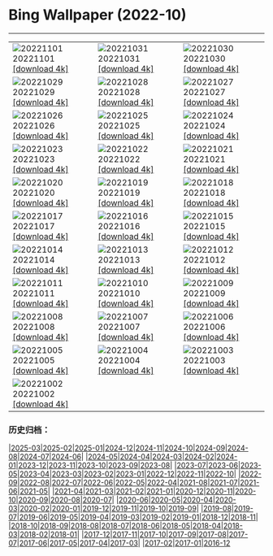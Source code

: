 # Bing Wallpaper (2022-10)
**************

<table><tr><td><img src="https://www.bing.com/th?id=OHR.Calacas_FR-FR4752711220_1920x1080.jpg" alt="20221101"> 20221101 <a href="https://www.bing.com/th?id=OHR.Calacas_FR-FR4752711220_UHD.jpg">[download 4k]</a></td><td><img src="https://www.bing.com/th?id=OHR.WychwoodForest_FR-FR2398175122_1920x1080.jpg" alt="20221031"> 20221031 <a href="https://www.bing.com/th?id=OHR.WychwoodForest_FR-FR2398175122_UHD.jpg">[download 4k]</a></td><td><img src="https://www.bing.com/th?id=OHR.SealRiver_FR-FR1987672591_1920x1080.jpg" alt="20221030"> 20221030 <a href="https://www.bing.com/th?id=OHR.SealRiver_FR-FR1987672591_UHD.jpg">[download 4k]</a></td></tr><tr><td><img src="https://www.bing.com/th?id=OHR.SeaAngel_FR-FR5791750033_1920x1080.jpg" alt="20221029"> 20221029 <a href="https://www.bing.com/th?id=OHR.SeaAngel_FR-FR5791750033_UHD.jpg">[download 4k]</a></td><td><img src="https://www.bing.com/th?id=OHR.ChocolateFair_FR-FR1725780390_1920x1080.jpg" alt="20221028"> 20221028 <a href="https://www.bing.com/th?id=OHR.ChocolateFair_FR-FR1725780390_UHD.jpg">[download 4k]</a></td><td><img src="https://www.bing.com/th?id=OHR.BridgeofSighs_FR-FR1544703204_1920x1080.jpg" alt="20221027"> 20221027 <a href="https://www.bing.com/th?id=OHR.BridgeofSighs_FR-FR1544703204_UHD.jpg">[download 4k]</a></td></tr><tr><td><img src="https://www.bing.com/th?id=OHR.BrockenSpecter_FR-FR1408040117_1920x1080.jpg" alt="20221026"> 20221026 <a href="https://www.bing.com/th?id=OHR.BrockenSpecter_FR-FR1408040117_UHD.jpg">[download 4k]</a></td><td><img src="https://www.bing.com/th?id=OHR.OrcusMouth_FR-FR1196570003_1920x1080.jpg" alt="20221025"> 20221025 <a href="https://www.bing.com/th?id=OHR.OrcusMouth_FR-FR1196570003_UHD.jpg">[download 4k]</a></td><td><img src="https://www.bing.com/th?id=OHR.GuwahatiDiwali_FR-FR0155331503_1920x1080.jpg" alt="20221024"> 20221024 <a href="https://www.bing.com/th?id=OHR.GuwahatiDiwali_FR-FR0155331503_UHD.jpg">[download 4k]</a></td></tr><tr><td><img src="https://www.bing.com/th?id=OHR.Knobbelzwaan_FR-FR0893259980_1920x1080.jpg" alt="20221023"> 20221023 <a href="https://www.bing.com/th?id=OHR.Knobbelzwaan_FR-FR0893259980_UHD.jpg">[download 4k]</a></td><td><img src="https://www.bing.com/th?id=OHR.KarstMountains_FR-FR0753680541_1920x1080.jpg" alt="20221022"> 20221022 <a href="https://www.bing.com/th?id=OHR.KarstMountains_FR-FR0753680541_UHD.jpg">[download 4k]</a></td><td><img src="https://www.bing.com/th?id=OHR.LacSinclair_FR-FR0616776159_1920x1080.jpg" alt="20221021"> 20221021 <a href="https://www.bing.com/th?id=OHR.LacSinclair_FR-FR0616776159_UHD.jpg">[download 4k]</a></td></tr><tr><td><img src="https://www.bing.com/th?id=OHR.SlothDay_FR-FR8549168317_1920x1080.jpg" alt="20221020"> 20221020 <a href="https://www.bing.com/th?id=OHR.SlothDay_FR-FR8549168317_UHD.jpg">[download 4k]</a></td><td><img src="https://www.bing.com/th?id=OHR.WartburgCastle_FR-FR8419207740_1920x1080.jpg" alt="20221019"> 20221019 <a href="https://www.bing.com/th?id=OHR.WartburgCastle_FR-FR8419207740_UHD.jpg">[download 4k]</a></td><td><img src="https://www.bing.com/th?id=OHR.GB25Anni_FR-FR8300457123_1920x1080.jpg" alt="20221018"> 20221018 <a href="https://www.bing.com/th?id=OHR.GB25Anni_FR-FR8300457123_UHD.jpg">[download 4k]</a></td></tr><tr><td><img src="https://www.bing.com/th?id=OHR.SwedenOwl_FR-FR8158494259_1920x1080.jpg" alt="20221017"> 20221017 <a href="https://www.bing.com/th?id=OHR.SwedenOwl_FR-FR8158494259_UHD.jpg">[download 4k]</a></td><td><img src="https://www.bing.com/th?id=OHR.PrinceChristianSound_FR-FR8012906395_1920x1080.jpg" alt="20221016"> 20221016 <a href="https://www.bing.com/th?id=OHR.PrinceChristianSound_FR-FR8012906395_UHD.jpg">[download 4k]</a></td><td><img src="https://www.bing.com/th?id=OHR.NaqsheRustam_FR-FR7870768659_1920x1080.jpg" alt="20221015"> 20221015 <a href="https://www.bing.com/th?id=OHR.NaqsheRustam_FR-FR7870768659_UHD.jpg">[download 4k]</a></td></tr><tr><td><img src="https://www.bing.com/th?id=OHR.RioArazas_FR-FR7737403715_1920x1080.jpg" alt="20221014"> 20221014 <a href="https://www.bing.com/th?id=OHR.RioArazas_FR-FR7737403715_UHD.jpg">[download 4k]</a></td><td><img src="https://www.bing.com/th?id=OHR.AlaskaMoose_FR-FR7605612765_1920x1080.jpg" alt="20221013"> 20221013 <a href="https://www.bing.com/th?id=OHR.AlaskaMoose_FR-FR7605612765_UHD.jpg">[download 4k]</a></td><td><img src="https://www.bing.com/th?id=OHR.AmmoniteGraveyard_FR-FR7475989141_1920x1080.jpg" alt="20221012"> 20221012 <a href="https://www.bing.com/th?id=OHR.AmmoniteGraveyard_FR-FR7475989141_UHD.jpg">[download 4k]</a></td></tr><tr><td><img src="https://www.bing.com/th?id=OHR.ArbresOcres_FR-FR0003744985_1920x1080.jpg" alt="20221011"> 20221011 <a href="https://www.bing.com/th?id=OHR.ArbresOcres_FR-FR0003744985_UHD.jpg">[download 4k]</a></td><td><img src="https://www.bing.com/th?id=OHR.ParisFall_FR-FR9840276975_1920x1080.jpg" alt="20221010"> 20221010 <a href="https://www.bing.com/th?id=OHR.ParisFall_FR-FR9840276975_UHD.jpg">[download 4k]</a></td><td><img src="https://www.bing.com/th?id=OHR.ChukchiSea_FR-FR7352200450_1920x1080.jpg" alt="20221009"> 20221009 <a href="https://www.bing.com/th?id=OHR.ChukchiSea_FR-FR7352200450_UHD.jpg">[download 4k]</a></td></tr><tr><td><img src="https://www.bing.com/th?id=OHR.GlassOctopus_FR-FR7225044238_1920x1080.jpg" alt="20221008"> 20221008 <a href="https://www.bing.com/th?id=OHR.GlassOctopus_FR-FR7225044238_UHD.jpg">[download 4k]</a></td><td><img src="https://www.bing.com/th?id=OHR.OberbaumBridge_FR-FR7094546471_1920x1080.jpg" alt="20221007"> 20221007 <a href="https://www.bing.com/th?id=OHR.OberbaumBridge_FR-FR7094546471_UHD.jpg">[download 4k]</a></td><td><img src="https://www.bing.com/th?id=OHR.BayofBiscay_FR-FR8268857098_1920x1080.jpg" alt="20221006"> 20221006 <a href="https://www.bing.com/th?id=OHR.BayofBiscay_FR-FR8268857098_UHD.jpg">[download 4k]</a></td></tr><tr><td><img src="https://www.bing.com/th?id=OHR.FlamingoTeacher_FR-FR8136863620_1920x1080.jpg" alt="20221005"> 20221005 <a href="https://www.bing.com/th?id=OHR.FlamingoTeacher_FR-FR8136863620_UHD.jpg">[download 4k]</a></td><td><img src="https://www.bing.com/th?id=OHR.CosmicCliffs_FR-FR8018346716_1920x1080.jpg" alt="20221004"> 20221004 <a href="https://www.bing.com/th?id=OHR.CosmicCliffs_FR-FR8018346716_UHD.jpg">[download 4k]</a></td><td><img src="https://www.bing.com/th?id=OHR.Porthuis_FR-FR7903021972_1920x1080.jpg" alt="20221003"> 20221003 <a href="https://www.bing.com/th?id=OHR.Porthuis_FR-FR7903021972_UHD.jpg">[download 4k]</a></td></tr><tr><td><img src="https://www.bing.com/th?id=OHR.LotsOBalloons_FR-FR7710193255_1920x1080.jpg" alt="20221002"> 20221002 <a href="https://www.bing.com/th?id=OHR.LotsOBalloons_FR-FR7710193255_UHD.jpg">[download 4k]</a></td><td></td><td></td></tr></table>

### 历史归档：

|[2025-03](/../2025-03/2025-03.md)|[2025-02](/../2025-02/2025-02.md)|[2025-01](/../2025-01/2025-01.md)|[2024-12](/../2024-12/2024-12.md)|[2024-11](/../2024-11/2024-11.md)|[2024-10](/../2024-10/2024-10.md)|[2024-09](/../2024-09/2024-09.md)|[2024-08](/../2024-08/2024-08.md)|[2024-07](/../2024-07/2024-07.md)|[2024-06](/../2024-06/2024-06.md)|
|[2024-05](/../2024-05/2024-05.md)|[2024-04](/../2024-04/2024-04.md)|[2024-03](/../2024-03/2024-03.md)|[2024-02](/../2024-02/2024-02.md)|[2024-01](/../2024-01/2024-01.md)|[2023-12](/../2023-12/2023-12.md)|[2023-11](/../2023-11/2023-11.md)|[2023-10](/../2023-10/2023-10.md)|[2023-09](/../2023-09/2023-09.md)|[2023-08](/../2023-08/2023-08.md)|
|[2023-07](/../2023-07/2023-07.md)|[2023-06](/../2023-06/2023-06.md)|[2023-05](/../2023-05/2023-05.md)|[2023-04](/../2023-04/2023-04.md)|[2023-03](/../2023-03/2023-03.md)|[2023-02](/../2023-02/2023-02.md)|[2023-01](/../2023-01/2023-01.md)|[2022-12](/../2022-12/2022-12.md)|[2022-11](/../2022-11/2022-11.md)|[2022-10](/2022-10.md)|
|[2022-09](/../2022-09/2022-09.md)|[2022-08](/../2022-08/2022-08.md)|[2022-07](/../2022-07/2022-07.md)|[2022-06](/../2022-06/2022-06.md)|[2022-05](/../2022-05/2022-05.md)|[2022-04](/../2022-04/2022-04.md)|[2021-08](/../2021-08/2021-08.md)|[2021-07](/../2021-07/2021-07.md)|[2021-06](/../2021-06/2021-06.md)|[2021-05](/../2021-05/2021-05.md)|
|[2021-04](/../2021-04/2021-04.md)|[2021-03](/../2021-03/2021-03.md)|[2021-02](/../2021-02/2021-02.md)|[2021-01](/../2021-01/2021-01.md)|[2020-12](/../2020-12/2020-12.md)|[2020-11](/../2020-11/2020-11.md)|[2020-10](/../2020-10/2020-10.md)|[2020-09](/../2020-09/2020-09.md)|[2020-08](/../2020-08/2020-08.md)|[2020-07](/../2020-07/2020-07.md)|
|[2020-06](/../2020-06/2020-06.md)|[2020-05](/../2020-05/2020-05.md)|[2020-04](/../2020-04/2020-04.md)|[2020-03](/../2020-03/2020-03.md)|[2020-02](/../2020-02/2020-02.md)|[2020-01](/../2020-01/2020-01.md)|[2019-12](/../2019-12/2019-12.md)|[2019-11](/../2019-11/2019-11.md)|[2019-10](/../2019-10/2019-10.md)|[2019-09](/../2019-09/2019-09.md)|
|[2019-08](/../2019-08/2019-08.md)|[2019-07](/../2019-07/2019-07.md)|[2019-06](/../2019-06/2019-06.md)|[2019-05](/../2019-05/2019-05.md)|[2019-04](/../2019-04/2019-04.md)|[2019-03](/../2019-03/2019-03.md)|[2019-02](/../2019-02/2019-02.md)|[2019-01](/../2019-01/2019-01.md)|[2018-12](/../2018-12/2018-12.md)|[2018-11](/../2018-11/2018-11.md)|
|[2018-10](/../2018-10/2018-10.md)|[2018-09](/../2018-09/2018-09.md)|[2018-08](/../2018-08/2018-08.md)|[2018-07](/../2018-07/2018-07.md)|[2018-06](/../2018-06/2018-06.md)|[2018-05](/../2018-05/2018-05.md)|[2018-04](/../2018-04/2018-04.md)|[2018-03](/../2018-03/2018-03.md)|[2018-02](/../2018-02/2018-02.md)|[2018-01](/../2018-01/2018-01.md)|
|[2017-12](/../2017-12/2017-12.md)|[2017-11](/../2017-11/2017-11.md)|[2017-10](/../2017-10/2017-10.md)|[2017-09](/../2017-09/2017-09.md)|[2017-08](/../2017-08/2017-08.md)|[2017-07](/../2017-07/2017-07.md)|[2017-06](/../2017-06/2017-06.md)|[2017-05](/../2017-05/2017-05.md)|[2017-04](/../2017-04/2017-04.md)|[2017-03](/../2017-03/2017-03.md)|
|[2017-02](/../2017-02/2017-02.md)|[2017-01](/../2017-01/2017-01.md)|[2016-12](/../2016-12/2016-12.md)